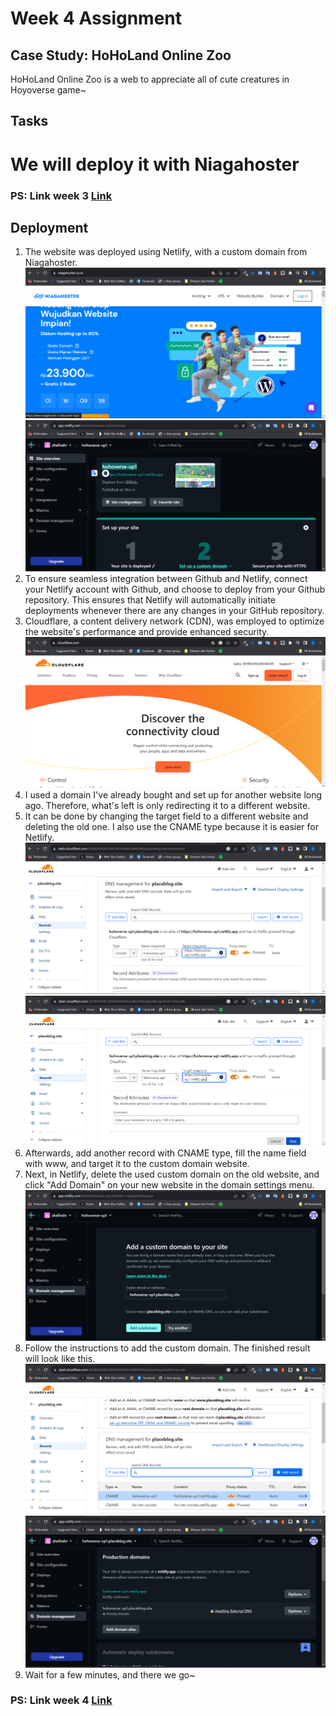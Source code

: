 # Week 4 Assignment
## Case Study: HoHoLand Online Zoo
HoHoLand Online Zoo is a web to appreciate all of cute creatures in Hoyoverse game~
## Tasks
We will deploy it with Niagahoster 
====================================
### PS: Link week 3 [Link](https://hohoverse-up1.netlify.app/)
## Deployment
1. The website was deployed using Netlify, with a custom domain from Niagahoster.
![image](assets/Screenshot%202023-11-10%20215042.png)
![image](assets/Screenshot%202023-11-10%20221140.png)
2. To ensure seamless integration between Github and Netlify, connect your Netlify account with Github, and choose to deploy from your Github repository. This ensures that Netlify will automatically initiate deployments whenever there are any changes in your GitHub repository.
3. Cloudflare, a content delivery network (CDN), was employed to optimize the website's performance and provide enhanced security.
![image](assets/Screenshot%202023-11-10%20215549.png)
4. I used a domain I've already bought and set up for another website long ago. Therefore, what's left is only redirecting it to a different website.
5. It can be done by changing the target field to a different website and deleting the old one. I also use the CNAME type because it is easier for Netlify.
![image](assets/Screenshot%202023-11-10%20221410.png)
![image](assets/Screenshot%202023-11-10%20221432.png)
6. Afterwards, add another record with CNAME type, fill the name field with www, and target it to the custom domain website.
7. Next, in Netlify, delete the used custom domain on the old website, and click "Add Domain" on your new website in the domain settings menu.
![image](assets/Screenshot%202023-11-10%20222117.png)
8. Follow the instructions to add the custom domain. The finished result will look like this.
![image](assets/Screenshot%202023-11-10%20221941.png)
![image](assets/Screenshot%202023-11-10%20222150.png)
9. Wait for a few minutes, and there we go~
### PS: Link week 4 [Link](https://hohoverse-up1.placeblog.site/)
